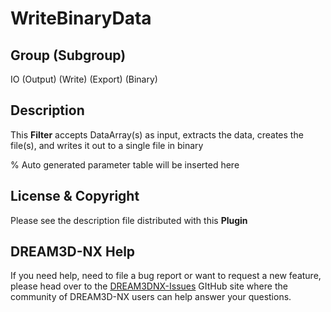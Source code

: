 # WriteBinaryData

## Group (Subgroup)

IO (Output) (Write) (Export) (Binary)

## Description

This **Filter** accepts DataArray(s) as input, extracts the data, creates the file(s), and writes it out to a single file in binary

% Auto generated parameter table will be inserted here

## License & Copyright

Please see the description file distributed with this **Plugin**

## DREAM3D-NX Help

If you need help, need to file a bug report or want to request a new feature, please head over to the [DREAM3DNX-Issues](https://github.com/BlueQuartzSoftware/DREAM3DNX-Issues/discussions) GItHub site where the community of DREAM3D-NX users can help answer your questions.
